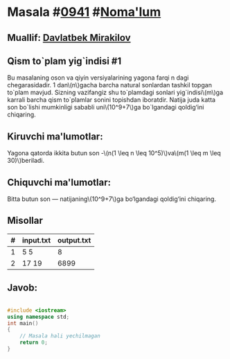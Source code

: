 
<h1>Masala #<a href="https://robocontest.uz/tasks/0941">0941</a> #<a href="https://robocontest.uz/tasks?category=1">Noma'lum</a></h1>
<h2> Muallif: <a href="https://robocontest.uz/profile/mdspro">Davlatbek Mirakilov</a></h2>
<h2>Qism to`plam yig`indisi #1</h2>
<p>Bu masalaning oson va qiyin versiyalarining yagona farqi n dagi chegarasidadir.
1 dan\(n\)gacha barcha natural sonlardan tashkil topgan to`plam mavjud. Sizning vazifangiz shu to`plamdagi sonlari yig`indisi\(m\)ga karrali barcha qism to`plamlar sonini topishdan iboratdir. Natija juda katta son bo`lishi mumkinligi sababli uni\(10^9+7\)ga bo`lgandagi qoldig‘ini chiqaring.</p>
<h2>Kiruvchi ma'lumotlar:</h2>
<p>Yagona qatorda ikkita butun son -\(n(1 \leq n \leq 10^5)\)va\(m(1 \leq m \leq 30)\)beriladi.</p>
<h2>Chiquvchi ma'lumotlar:</h2>
<p>Bitta butun son — natijaning\(10^9+7\)ga bo‘lgandagi qoldig‘ini chiqaring.</p>
<h2>Misollar</h2>
<table>
    <thead>
        <tr>
            <th>#</th>
            <th>input.txt</th>
            <th>output.txt</th>
        </tr>
    </thead>
    <tbody>
            <tr>
                <td>1</td>
                <td>5 5</td>
                <td>8</td>
            </tr>
            <tr>
                <td>2</td>
                <td>17 19</td>
                <td>6899</td>
            </tr>
    </tbody>
    </table>
    
<h2>Javob:</h2>

######
```cpp
#include <iostream>
using namespace std;
int main()
{
    // Masala hali yechilmagan
    return 0;
}
```
